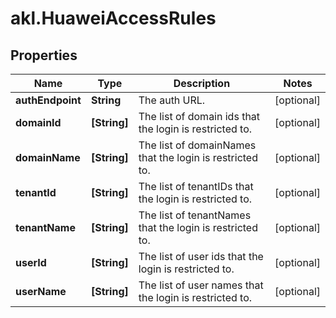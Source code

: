 # akl.HuaweiAccessRules

## Properties

Name | Type | Description | Notes
------------ | ------------- | ------------- | -------------
**authEndpoint** | **String** | The auth URL. | [optional] 
**domainId** | **[String]** | The list of domain ids that the login is restricted to. | [optional] 
**domainName** | **[String]** | The list of domainNames that the login is restricted to. | [optional] 
**tenantId** | **[String]** | The list of tenantIDs  that the login is restricted to. | [optional] 
**tenantName** | **[String]** | The list of tenantNames  that the login is restricted to. | [optional] 
**userId** | **[String]** | The list of user ids that the login is restricted to. | [optional] 
**userName** | **[String]** | The list of user names that the login is restricted to. | [optional] 


